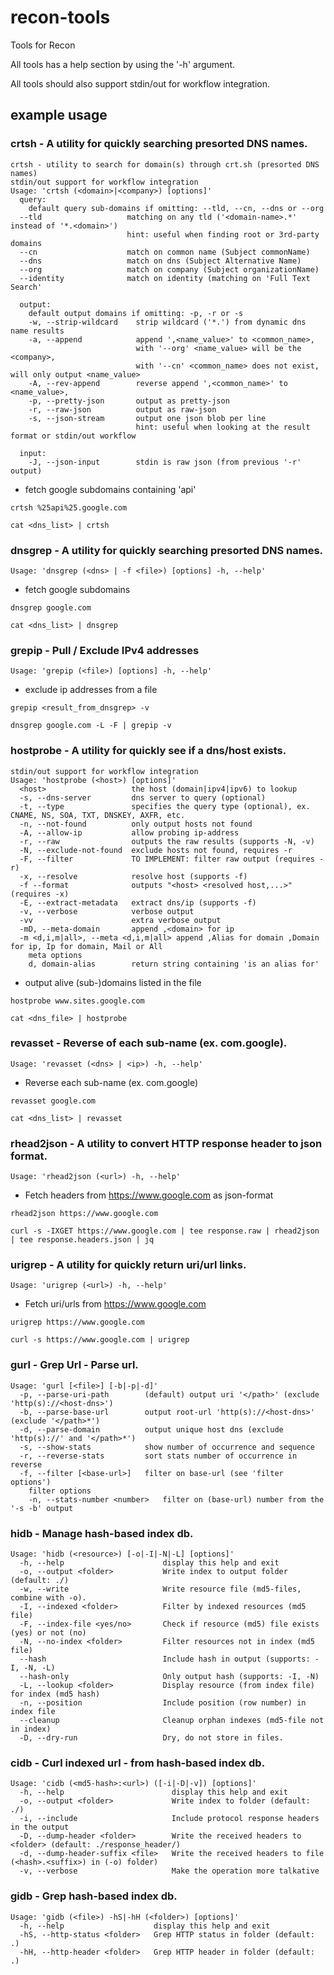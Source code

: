 # recon-tools
Tools for Recon

All tools has a help section by using the '-h' argument.

All tools should also support stdin/out for workflow integration.

## example usage

### crtsh - A utility for quickly searching presorted DNS names.
```
crtsh - utility to search for domain(s) through crt.sh (presorted DNS names)
stdin/out support for workflow integration
Usage: 'crtsh (<domain>|<company>) [options]'
  query:
    default query sub-domains if omitting: --tld, --cn, --dns or --org
  --tld                   matching on any tld ('<domain-name>.*' instead of '*.<domain>')
                          hint: useful when finding root or 3rd-party domains
  --cn                    match on common name (Subject commonName)
  --dns                   match on dns (Subject Alternative Name)
  --org                   match on company (Subject organizationName)
  --identity              match on identity (matching on 'Full Text Search'

  output:
    default output domains if omitting: -p, -r or -s
    -w, --strip-wildcard    strip wildcard ('*.') from dynamic dns name results
    -a, --append            append ',<name_value>' to <common_name>,
                            with '--org' <name_value> will be the <company>,
                            with '--cn' <common_name> does not exist, will only output <name_value>
    -A, --rev-append        reverse append ',<common_name>' to <name_value>,
    -p, --pretty-json       output as pretty-json
    -r, --raw-json          output as raw-json
    -s, --json-stream       output one json blob per line
                            hint: useful when looking at the result format or stdin/out workflow

  input:
    -J, --json-input        stdin is raw json (from previous '-r' output)
```
* fetch google subdomains containing 'api'

```crtsh %25api%25.google.com```

```cat <dns_list> | crtsh```

### dnsgrep - A utility for quickly searching presorted DNS names.
```Usage: 'dnsgrep (<dns> | -f <file>) [options] -h, --help'```
* fetch google subdomains

```dnsgrep google.com```

```cat <dns_list> | dnsgrep```

### grepip - Pull / Exclude IPv4 addresses
```Usage: 'grepip (<file>) [options] -h, --help'```
* exclude ip addresses from a file

```grepip <result_from_dnsgrep> -v```

```dnsgrep google.com -L -F | grepip -v```

### hostprobe - A utility for quickly see if a dns/host exists.
```
stdin/out support for workflow integration
Usage: 'hostprobe (<host>) [options]'
  <host>                   the host (domain|ipv4|ipv6) to lookup
  -s, --dns-server         dns server to query (optional)
  -t, --type               specifies the query type (optional), ex. CNAME, NS, SOA, TXT, DNSKEY, AXFR, etc.
  -n, --not-found          only output hosts not found
  -A, --allow-ip           allow probing ip-address
  -r, --raw                outputs the raw results (supports -N, -v)
  -N, --exclude-not-found  exclude hosts not found, requires -r
  -F, --filter             TO IMPLEMENT: filter raw output (requires -r)
  -x, --resolve            resolve host (supports -f)
  -f --format              outputs "<host> <resolved host,...>" (requires -x)
  -E, --extract-metadata   extract dns/ip (supports -f)
  -v, --verbose            verbose output
  -vv                      extra verbose output
  -mD, --meta-domain       append ,<domain> for ip
  -m <d,i,m|all>, --meta <d,i,m|all> append ,Alias for domain ,Domain for ip, Ip for domain, Mail or All
    meta options
    d, domain-alias        return string containing 'is an alias for'
```
* output alive (sub-)domains listed in the file

```hostprobe www.sites.google.com```

```cat <dns_file> | hostprobe```

### revasset - Reverse of each sub-name (ex. com.google).
```Usage: 'revasset (<dns> | <ip>) -h, --help'```
* Reverse each sub-name (ex. com.google)

```revasset google.com```

```cat <dns_list> | revasset```

### rhead2json - A utility to convert HTTP response header to json format.
```Usage: 'rhead2json (<url>) -h, --help'```
* Fetch headers from https://www.google.com as json-format

```rhead2json https://www.google.com```

```curl -s -IXGET https://www.google.com | tee response.raw | rhead2json | tee response.headers.json | jq```

### urigrep - A utility for quickly return uri/url links.
```Usage: 'urigrep (<url>) -h, --help'```
* Fetch uri/urls from https://www.google.com

```urigrep https://www.google.com```

```curl -s https://www.google.com | urigrep```

### gurl - Grep Url - Parse url.
```Grep Url - Parse url
Usage: 'gurl [<file>] [-b|-p|-d]'
  -p, --parse-uri-path        (default) output uri '</path>' (exclude 'http(s)://<host-dns>')
  -b, --parse-base-url        output root-url 'http(s)://<host-dns>' (exclude '</path>*')
  -d, --parse-domain          output unique host dns (exclude 'http(s)://' and '</path>*')
  -s, --show-stats            show number of occurrence and sequence
  -r, --reverse-stats         sort stats number of occurrence in reverse
  -f, --filter [<base-url>]   filter on base-url (see 'filter options')
    filter options
    -n, --stats-number <number>   filter on (base-url) number from the '-s -b' output
```

### hidb - Manage hash-based index db.
```Hash Index - Manage hash-based index db.
Usage: 'hidb (<resource>) [-o|-I|-N|-L] [options]'
  -h, --help                      display this help and exit
  -o, --output <folder>           Write index to output folder (default: ./)
  -w, --write                     Write resource file (md5-files, combine with -o).
  -I, --indexed <folder>          Filter by indexed resources (md5 file)
  -F, --index-file <yes/no>       Check if resource (md5) file exists (yes) or not (no)
  -N, --no-index <folder>         Filter resources not in index (md5 file)
  --hash                          Include hash in output (supports: -I, -N, -L)
  --hash-only                     Only output hash (supports: -I, -N)
  -L, --lookup <folder>           Display resource (from index file) for index (md5 hash)
  -n, --position                  Include position (row number) in index file
  --cleanup                       Cleanup orphan indexes (md5-file not in index)
  -D, --dry-run                   Dry, do not store in files.
  ```
  
  ### cidb - Curl indexed url - from hash-based index db.
```Curl indexed url - from hash-based index db.
Usage: 'cidb (<md5-hash>:<url>) ([-i|-D|-v]) [options]'
  -h, --help                        display this help and exit
  -o, --output <folder>             Write index to folder (default: ./)
  -i, --include                     Include protocol response headers in the output
  -D, --dump-header <folder>        Write the received headers to <folder> (default: ./response_header/)
  -d, --dump-header-suffix <file>   Write the received headers to file (<hash>.<suffix>) in (-o) folder)
  -v, --verbose                     Make the operation more talkative
  ```
  
  ### gidb - Grep hash-based index db.
```Grep Hash Index - Grep hash-based index db.
Usage: 'gidb (<file>) -hS|-hH (<folder>) [options]'
  -h, --help                    display this help and exit
  -hS, --http-status <folder>   Grep HTTP status in folder (default: .)
  -hH, --http-header <folder>   Grep HTTP header in folder (default: .)
  ```
  
